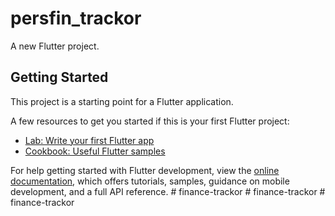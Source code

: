 # persfin_trackor

A new Flutter project.

## Getting Started

This project is a starting point for a Flutter application.

A few resources to get you started if this is your first Flutter project:

- [Lab: Write your first Flutter app](https://docs.flutter.dev/get-started/codelab)
- [Cookbook: Useful Flutter samples](https://docs.flutter.dev/cookbook)

For help getting started with Flutter development, view the
[online documentation](https://docs.flutter.dev/), which offers tutorials,
samples, guidance on mobile development, and a full API reference.
#   f i n a n c e - t r a c k o r  
 #   f i n a n c e - t r a c k o r  
 #   f i n a n c e - t r a c k o r  
 